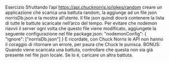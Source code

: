 Esercizio Sfruttando l’api https://api.chucknorris.io/jokes/random creare un applicazione che scarica una battuta random, la aggiunge ad un file json norrisDb.json e la mostra all’utente.
Il file json quindi dovrà contenere la lista di tutte le battute scaricate nell’arco del tempo.
Per evitare che nodemon riavvii il server ogni volta che questo file viene modificato, aggiungete la seguente configurazione nel file package.json:
"nodemonConfig": {
	"ignore": ["norrisDb.json"]
}
E ricordate, con Chuck Norris le API non hanno il coraggio di ritornare un errore, per paura che Chuck le punisca.
BONUS:
Quando viene scaricata una battuta, controllare che questa non sia già presente nel file json locale. Se lo è, caricare un altra battuta.